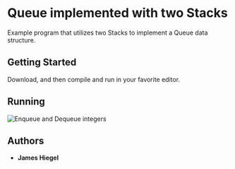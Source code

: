 # Queue implemented with two Stacks

Example program that utilizes two Stacks to implement a Queue data structure.

## Getting Started

Download, and then compile and run in your favorite editor.

## Running
![Enqueue and Dequeue integers](/img/queue.PNG)

## Authors

* **James Hiegel**

